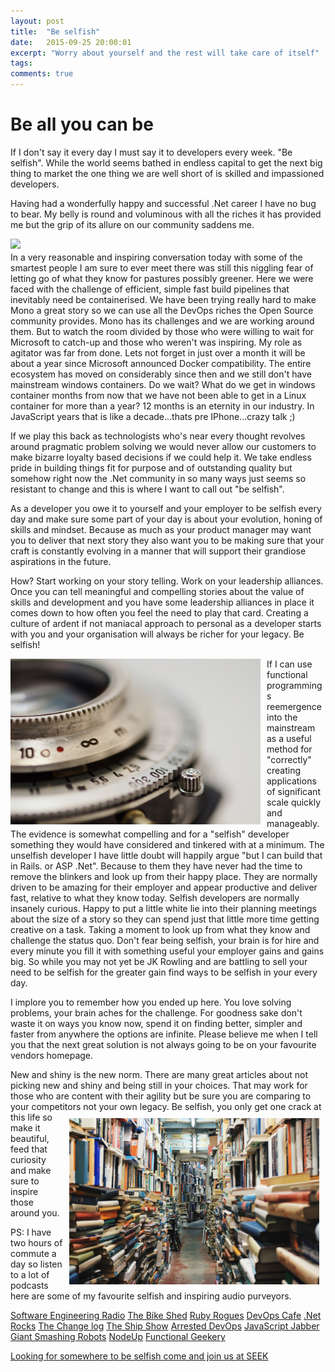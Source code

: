 ```yaml
---
layout: post
title:  "Be selfish"
date:   2015-09-25 20:00:01
excerpt: "Worry about yourself and the rest will take care of itself"
tags:
comments: true
---
```



# Be all you can be

If I don't say it every day I must say it to developers every week. "Be selfish". While the world seems bathed in endless capital to get the next big thing to market the one thing we are well short of is skilled and impassioned developers.

Having had a wonderfully happy and successful .Net career I have no bug to bear. My belly is round and voluminous with all the riches it has provided me but the grip of its allure on our community saddens me.

<img style="width:500px;float:left; padding: 0 10px 5px 0" src="/images/people-coffee-notes-tea.jpg" />In a very reasonable and inspiring conversation today with some of the smartest people I am sure to ever meet there was still this niggling fear of letting go of what they know for pastures possibly greener. Here we were faced with the challenge of efficient, simple fast build pipelines that inevitably need be containerised. We have been trying really hard to make Mono a great story so we can use all the DevOps riches the Open Source community provides. Mono has its challenges and we are working around them. But to watch the room divided by those who were willing to wait for Microsoft to catch-up and those who weren't was inspiring. My role as agitator was far from done. Lets not forget in just over a month it will be about a year since Microsoft announced Docker compatibility. The entire ecosystem has moved on considerably since then and we still don't have mainstream windows containers. Do we wait? What do we get in windows container months from now that we have not been able to get in a Linux container for more than a year? 12 months is an eternity in our industry. In JavaScript years that is like a decade...thats pre IPhone...crazy talk ;)

If we play this back as technologists who's near every thought revolves around pragmatic problem solving we would never allow our customers to make bizarre loyalty based decisions if we could help it. We take endless pride in building things fit for purpose and of outstanding quality but somehow right now the .Net community in so many ways just seems so resistant to change and this is where I want to call out "be selfish".

As a developer you owe it to yourself and your employer to be selfish every day and make sure some part of your day is about your evolution, honing of skills and mindset. Because as much as your product manager may want you to deliver that next story they also want you to be making sure that your craft is constantly evolving in a manner that will support their grandiose aspirations in the future.

How? Start working on your story telling. Work on your leadership alliances. Once you can tell meaningful and compelling stories about the value of skills and development and you have some leadership alliances in place it comes down to how often you feel the need to play that card. Creating a culture of ardent if not maniacal approach to personal as a developer starts with you and your organisation will always be richer for your legacy. Be selfish!

<img style="width:400px;float:left; padding: 0 10px 5px 0" src="/images/infinity-symbol.jpg" /> If I can use functional programmings reemergence into the mainstream as a useful method for "correctly" creating applications of significant scale quickly and manageably. The evidence is somewhat compelling and for a "selfish" developer something they would have considered and tinkered with at a minimum. The unselfish developer I have little doubt will happily argue "but I can build that in Rails. or ASP .Net". Because to them they have never had the time to remove the blinkers and look up from their happy place. They are normally driven to be amazing for their employer and appear productive and deliver fast, relative to what they know today. Selfish developers are normally insanely curious. Happy to put a little white lie into their planning meetings about the size of a story so they can spend just that little more time getting creative on a task. Taking a moment to look up from what they know and challenge the status quo. Don't fear being selfish, your brain is for hire and every minute you fill it with something useful your employer gains and gains big. So while you may not yet be JK Rowling and are battling to sell your need to be selfish for the greater gain find ways to be selfish in your every day.

I implore you to remember how you ended up here. You love solving problems, your brain aches for the challenge. For goodness sake don't waste it on ways you know now, spend it on finding better, simpler and faster from anywhere the options are infinite. Please believe me when I tell you that the next great solution is not always going to be on your favourite vendors homepage.

New and shiny is the new norm. There are many great articles about not picking new and shiny and being still in your choices. That may work for those who are content with their agility but be sure you are comparing to your competitors not your own legacy.
<img style="width:400px;float:right; padding: 10px 10px 0px 10px" src="/images/library.jpeg" />
Be selfish, you only get one crack at this life so make it beautiful, feed that curiosity and make sure to inspire those around you.

PS: I have two hours of commute a day so listen to a lot of podcasts here are some of my favourite selfish and inspiring audio purveyors.

[Software Engineering Radio](http://www.se-radio.net/)
[The Bike Shed](http://bikeshed.fm/)
[Ruby Rogues](https://devchat.tv/ruby-rogues/)
[DevOps Cafe](http://devopscafe.org/)
[.Net Rocks](https://www.dotnetrocks.com/)
[The Change log](https://changelog.com/)
[The Ship Show](http://theshipshow.com/)
[Arrested DevOps](http://www.arresteddevops.com/)
[JavaScript Jabber](https://devchat.tv/js-jabber)
[Giant Smashing Robots](http://giantrobots.fm/)
[NodeUp](http://nodeup.com/)
[Functional Geekery](http://www.functionalgeekery.com/)

[Looking for somewhere to be selfish come and join us at SEEK](http://www.seek.com.au/work-for-seek)

